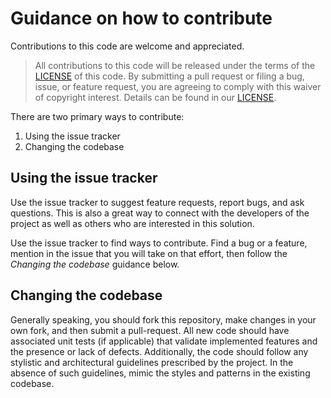 # Guidance on how to contribute

Contributions to this code are welcome and appreciated.

> All contributions to this code will be released under the terms of the [LICENSE](./LICENSE) of this code. By submitting a pull request or filing a bug, issue, or feature request, you are agreeing to comply with this waiver of copyright interest. Details can be found in our [LICENSE](./LICENSE).

There are two primary ways to contribute:

1. Using the issue tracker
2. Changing the codebase


## Using the issue tracker

Use the issue tracker to suggest feature requests, report bugs, and ask questions. This is also a great way to connect with the developers of the project as well as others who are interested in this solution.

Use the issue tracker to find ways to contribute. Find a bug or a feature, mention in
the issue that you will take on that effort, then follow the _Changing the codebase_ guidance below.


## Changing the codebase

Generally speaking, you should fork this repository, make changes in your own fork, and then submit a pull-request. All new code should have associated unit tests (if applicable) that validate implemented features and the presence or lack of defects.
Additionally, the code should follow any stylistic and architectural guidelines prescribed by the project. In the absence of such guidelines, mimic the styles and patterns in the existing codebase.
